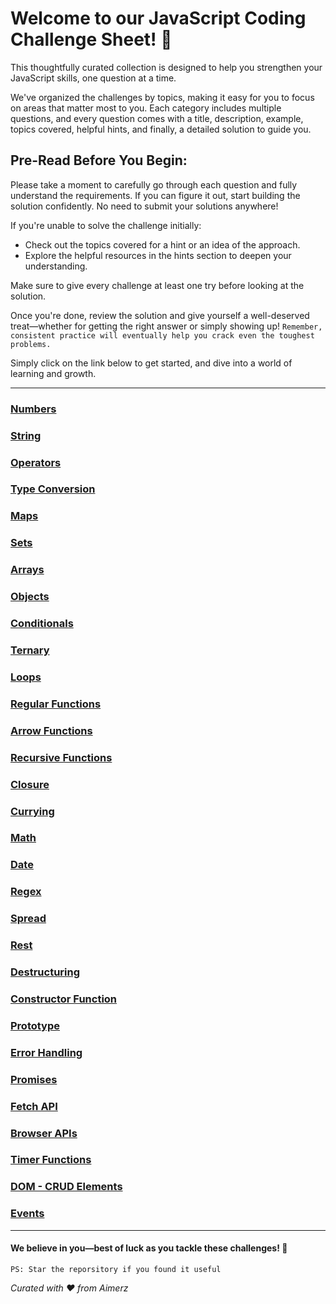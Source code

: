# Welcome to our JavaScript Coding Challenge Sheet! 🎉 

This thoughtfully curated collection is designed to help you strengthen your JavaScript skills, one question at a time. 

We've organized the challenges by topics, making it easy for you to focus on areas that matter most to you. Each category includes multiple questions, and every question comes with a title, description, example, topics covered, helpful hints, and finally, a detailed solution to guide you. 


## Pre-Read Before You Begin:
Please take a moment to carefully go through each question and fully understand the requirements. If you can figure it out, start building the solution confidently. No need to submit your solutions anywhere!

If you're unable to solve the challenge initially:

- Check out the topics covered for a hint or an idea of the approach.
- Explore the helpful resources in the hints section to deepen your understanding.

Make sure to give every challenge at least one try before looking at the solution. 

Once you're done, review the solution and give yourself a well-deserved treat—whether for getting the right answer or simply showing up! `Remember, consistent practice will eventually help you crack even the toughest problems.`


Simply click on the link below to get started, and dive into a world of learning and growth.

---

### [Numbers](/resources/Numbers/)
### [String](/resources/String/)
### [Operators](/resources/Operators/)
### [Type Conversion](/resources/Type_Conversion/)
### [Maps](/resources/Maps/)
### [Sets](/resources/Sets/)
### [Arrays](/resources/Array/)
### [Objects](/resources/Objects/)
### [Conditionals](/resources/Conditionals/)
### [Ternary](/resources/Ternary/)
### [Loops](/resources/Loops/)
### [Regular Functions](/resources/Regular_Function)
### [Arrow Functions](/resources/Arrow_Functions/)
### [Recursive Functions](/resources/Recursive_Functions/)
### [Closure](/resources/Closure/)
### [Currying](/resources/Currying/)
### [Math](/resources/Math/)
### [Date](/resources/Date/)
### [Regex](/resources/Regex/)
### [Spread](/resources/Spread/)
### [Rest](/resources/Rest/)
### [Destructuring](/resources/Destructuring/)
### [Constructor Function](/resources/Constructor_Function/)
### [Prototype](/resources/Prototype/)
### [Error Handling](/resources/Error_Handling/)
### [Promises](/resources/Promises/)
### [Fetch API](/resources/Fetch_Api/)
### [Browser APIs](/resources/)
### [Timer Functions](/resources/Timer%20Functions/)
### [DOM - CRUD Elements](/resources/DOM)
### [Events](/resources/Events/)


---

#### We believe in you—best of luck as you tackle these challenges! 🌟

`PS: Star the reporsitory if you found it useful`

_Curated with ❤️ from Aimerz_
